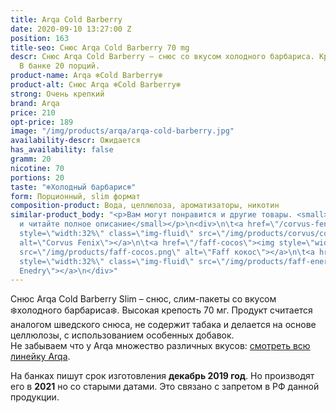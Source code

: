 ```yaml
---
title: Arqa Cold Barberry
date: 2020-09-10 13:27:00 Z
position: 163
title-seo: Снюс Arqa Cold Barberry 70 mg
descr: Снюс Arqa Cold Barberry – снюс со вкусом холодного барбариса. Крепость 70 мг.
  В банке 20 порций.
product-name: Arqa ❄️Cold Barberry❄️
product-alt: Снюс Arqa ❄️Cold Barberry❄️
strong: Очень крепкий
brand: Arqa
price: 210
opt-price: 189
image: "/img/products/arqa/arqa-cold-barberry.jpg"
availability-descr: Ожидается
has_availability: false
gramm: 20
nicotine: 70
portions: 20
taste: "❄️Холодный барбарис❄️"
form: Порционный, slim формат
composition-product: Вода, целлюлоза, ароматизаторы, никотин
similar-product_body: "<p>Вам могут понравится и другие товары. <small>Жмите на картинки
  и читайте полное описание</small></p>\n<div>\n\t<a href=\"/corvus-fenix-barberry\"><img
  style=\"width:32%\" class=\"img-fluid\" src=\"/img/products/corvus/corvus-fenix.png\"
  alt=\"Corvus Fenix\"></a>\n\t<a href=\"/faff-cocos\"><img style=\"width:32%\" class=\"img-fluid\"
  src=\"/img/products/faff-cocos.png\" alt=\"Faff кокос\"></a>\n\t<a href=\"/faff-snus-energy\"><img
  style=\"width:32%\" class=\"img-fluid\" src=\"/img/products/faff-energy.png\" alt=\"Faff
  Enedry\"></a>\n</div>"
---
```


Снюс Arqa Cold Barberry Slim – снюс, слим-пакеты со вкусом ❄️холодного барбариса❄️. Высокая крепость 70 мг. Продукт считается аналогом шведского снюса, не содержит табака и делается на основе целлюлозы, с использованием особенных добавок.<br>
Не забываем что у Arqa множество различных вкусов: [смотреть всю линейку Arqa](/arqa).

На банках пишут срок изготовления **декабрь 2019 год**. Но производят его в **2021** но со старыми датами. Это связано с запретом в РФ данной продукции.